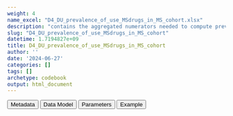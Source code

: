 ```yaml
---
weight: 4
name_excel: "D4_DU_prevalence_of_use_MSdrugs_in_MS_cohort.xlsx"
description: "contains the aggregated numerators needed to compute prevalence of use of MS medications in the MS cohort, to feed Template 6 and 7."
slug: "D4_DU_prevalence_of_use_MSdrugs_in_MS_cohort"
datetime: 1.7194827e+09
title: D4_DU_prevalence_of_use_MSdrugs_in_MS_cohort
author: ''
date: '2024-06-27'
categories: []
tags: []
archetype: codebook
output: html_document
---
```


<script src="/rmarkdown-libs/core-js/shim.min.js"></script>
<script src="/rmarkdown-libs/react/react.min.js"></script>
<script src="/rmarkdown-libs/react/react-dom.min.js"></script>
<script src="/rmarkdown-libs/reactwidget/react-tools.js"></script>
<script src="/rmarkdown-libs/htmlwidgets/htmlwidgets.js"></script>
<link href="/rmarkdown-libs/reactable/reactable.css" rel="stylesheet" />
<script src="/rmarkdown-libs/reactable-binding/reactable.js"></script>
<div class="tab">
<button class="tablinks" onclick="openCity(event, &#39;Metadata&#39;)" id="defaultOpen">Metadata</button>
<button class="tablinks" onclick="openCity(event, &#39;Data Model&#39;)">Data Model</button>
<button class="tablinks" onclick="openCity(event, &#39;Parameters&#39;)">Parameters</button>
<button class="tablinks" onclick="openCity(event, &#39;Example&#39;)">Example</button>
</div>
<div id="Metadata" class="tabcontent">
<div id="htmlwidget-1" class="reactable html-widget" style="width:auto;height:600px;"></div>
<script type="application/json" data-for="htmlwidget-1">{"x":{"tag":{"name":"Reactable","attribs":{"data":{"medatata_name":["Name of the dataset","Content of the dataset","Unit of observation","Dataset where the list of UoOs is fully listed and with 1 record per UoO","How many observations per UoO","NxUoO","Variables capturing the UoO","Primary key","Parameters",null,null,null,null,null,null,null,null,null,null,null],"metadata_content":["D4_DU_prevalence_of_use_MSdrugs_in_MS_cohort","contains the aggregated numerators needed to compute prevalence of use of MS medications in the MS cohort, to feed Template 6 and 7.","a stratum that will be needed to populate the following templates in in the DU study of MS: 6 (Prevalence of MS medication in women of childbearing age with MS at cohort entry over time) and 7 (Prevalence of MS medication in women of childbearing age with MS at cohort entry by study period and age group)",null,"1","1",null,null,null,null,null,null,null,null,null,null,null,null,null,null]},"columns":[{"id":"medatata_name","name":"medatata_name","type":"character"},{"id":"metadata_content","name":"metadata_content","type":"character"}],"sortable":false,"searchable":true,"pagination":false,"highlight":true,"bordered":true,"striped":true,"style":{"maxWidth":1800},"height":"600px","dataKey":"743fd725038c1666b659b5454ff3f524"},"children":[]},"class":"reactR_markup"},"evals":[],"jsHooks":[]}</script>
</div>
<div id="Data Model" class="tabcontent">
<div id="htmlwidget-2" class="reactable html-widget" style="width:auto;height:600px;"></div>
<script type="application/json" data-for="htmlwidget-2">{"x":{"tag":{"name":"Reactable","attribs":{"data":{"VarName":["medication_label","medication_level_order","CalendarTime_label","CalendarTime_level_order","Ageband_label","Ageband_level_order","numerator","denominator",null,null,null,null,null,null,null,null,null,null,null,null],"Description":["drug that the cell is referring to (can be a single one among the MS drugs, or any of them)",null,"timeframe when the prevalence is computed","orded in the dimension CalendarTime","ageband at medication date","order in the dimension Ageband","numerator contributed in this stratum","denominator contributed in this stratum",null,null,null,null,null,null,null,null,null,null,null,null],"Format":["string",null,"string",null,null,null,"int","int",null,null,null,null,null,null,null,null,null,null,null,null],"Vocabulary":["MSMEDICATION = use of this single medication\r\nanydrug: use of any medication in the list","1 … n for single medications (use the order in the Parameter tab)\r\n99 for anydrug","2005\r\n...\r\n2019\r\n2005-2009\r\n2010-2014\r\n2015-2019\r\n2005-2019","1 for separate years, 99 for 5-years agebands","allAgeband\r\n15-19\r\n20-24\r\n25-29\r\n30-34\r\n35-39\r\n40-44\r\n45-49","1 for ageband, and 99 for allAgeband",null,null,null,null,null,null,null,null,null,null,null,null,null,null],"Parameters":["MSMEDICATION",null,null,"if CalendarTime-llevel_order ==1, then Ageband-Level_order ==1 is discarded; and vice versa\r\n",null,"if CalendarTime-llevel_order ==1, then Ageband-Level_order ==1 is discarded; and vice versa\r\n",null,null,null,null,null,null,null,null,null,null,null,null,null,null],"Notes and examples":[null,null,null,null,null,null,null,null,null,null,null,null,null,null,null,null,null,null,null,null],"Source tables and variables":[null,null,null,null,null,null,null,null,null,null,null,null,null,null,null,null,null,null,null,null],"Retrieved":[null,null,null,null,null,null,null,null,null,null,null,null,null,null,null,null,null,null,null,null],"Calculated":["yes",null,null,null,null,null,null,null,null,null,null,null,null,null,null,null,null,null,null,null],"Algorithm_id":[null,null,null,null,null,null,null,null,null,null,null,null,null,null,null,null,null,null,null,null],"Rule":["use CountPrevalence with conditions <- merge all the conceptsets of the MSMEDICATIONS list in the Parameters tab and add a variable 'medication' with the corresponding parameter value, and then apply the command repeatedly; the cohort is  D3_DU_MS-COHORT \r\n\r\nprevalent_individual = CountPrevalence(Dataset_cohort = cohort,\r\n                                       Dataset_events = conditions,\r\n                                       UoO_id = c(\"person_id\"),\r\n                                       Type_prevalence = \"of use\",\r\n                                       Increment = xxxx, # depends on stratum: can be 1 year or 5 years\r\n                                       Birth_date = \"birth_date\",\r\n                                       Age_bands = c(15, 20, 25, 30, 35, 40, 45),\r\n                                       include_remaning_ages = FALSE,\r\n                                       Start_study_time = \"20050101\",\r\n                                       End_study_time = \"20191231\",\r\n                                       Start_date = cohort_entry_date, \r\n                                       End_date = cohort_exit_date,\r\n                                       Name_condition =  \"medication\",\r\n                                       Date_condition = \"date\",\r\n                                       Conditions = c(xxxx), #  xxx is MSMEDICATION if medication == MSMEDICATION, and the list of all MSMEDICATION if medication == \"anydrug\"\r\n                                       Aggregate = TRUE\r\n                                       )",null,null,null,null,null,null,null,null,null,null,null,null,null,null,null,null,null,null,null]},"columns":[{"id":"VarName","name":"VarName","type":"character"},{"id":"Description","name":"Description","type":"character"},{"id":"Format","name":"Format","type":"character"},{"id":"Vocabulary","name":"Vocabulary","type":"character"},{"id":"Parameters","name":"Parameters","type":"character"},{"id":"Notes and examples","name":"Notes and examples","type":"logical"},{"id":"Source tables and variables","name":"Source tables and variables","type":"logical"},{"id":"Retrieved","name":"Retrieved","type":"logical"},{"id":"Calculated","name":"Calculated","type":"character"},{"id":"Algorithm_id","name":"Algorithm_id","type":"logical"},{"id":"Rule","name":"Rule","type":"character"}],"sortable":false,"searchable":true,"pagination":false,"highlight":true,"bordered":true,"striped":true,"style":{"maxWidth":1800},"height":"600px","dataKey":"0e7093a03c2e82b9fd73c72b7f0502a1"},"children":[]},"class":"reactR_markup"},"evals":[],"jsHooks":[]}</script>
</div>
<div id="Parameters" class="tabcontent">
<div id="htmlwidget-3" class="reactable html-widget" style="width:auto;height:600px;"></div>
<script type="application/json" data-for="htmlwidget-3">{"x":{"tag":{"name":"Reactable","attribs":{"data":{"Parameter":["MSMEDICATION","MSMEDICATION","MSMEDICATION","MSMEDICATION","MSMEDICATION","MSMEDICATION","MSMEDICATION","MSMEDICATION","MSMEDICATION","MSMEDICATION","MSMEDICATION","MSMEDICATION","MSMEDICATION","MSMEDICATION","MSMEDICATION","MSMEDICATION","MSMEDICATION","MSMEDICATION","MSMEDICATION","MSMEDICATION"],"Value":["alemtuzumab","azathioprine","cladribine","daclizumab","dimethyl_fumarate","fingolimod","glatiramer_acetate","interferon_beta-1a","interferon_beta-1b","mitoxantrone","natalizumab","ocrelizumab","peginterferon_beta-1a","rituximab","teriflunomide","ofatumumab","siponimod","methotrexate","cyclophosphamide","leflunomide"],"name in the SAP":["Alemtuzumab","Azathioprine","Cladribine","Daclizumab","Dimethyl fumarate","Fingolimod","Glatiramer acetate","Interferon beta-1a","Interferon beta-1b","Mitoxantrone","Natalizumab","Ocrelizumab","Peginterferon beta-1a","Rituximab","Teriflunomide","Ofatumumab","Siponimod","Methotrexate","Cyclophosphamide","Leflunomide"],"ATC":["L04AA34","L04AX01","L04AA40","L04AC01","N07XX09/ L04AX07","L04AA27","L03AX13","L03AB07","L03AB08","L01DB07","L04AA23","L04AA36","L03AB13","L01XC02/ L01FA01","L04AA31","L01XC10/ L01FA02","L04AA42","L04AX03/ L01BA01","L01AA01","L04AA13"]},"columns":[{"id":"Parameter","name":"Parameter","type":"character"},{"id":"Value","name":"Value","type":"character"},{"id":"name in the SAP","name":"name in the SAP","type":"character"},{"id":"ATC","name":"ATC","type":"character"}],"sortable":false,"searchable":true,"pagination":false,"highlight":true,"bordered":true,"striped":true,"style":{"maxWidth":1800},"height":"600px","dataKey":"924c58671126c5387a6722d656b27437"},"children":[]},"class":"reactR_markup"},"evals":[],"jsHooks":[]}</script>
</div>
<div id="Example" class="tabcontent">
<div id="htmlwidget-4" class="reactable html-widget" style="width:auto;height:600px;"></div>
<script type="application/json" data-for="htmlwidget-4">{"x":{"tag":{"name":"Reactable","attribs":{"data":{"datasource":["TEST1","TEST1","TEST1","TEST1","TEST1","TEST1","TEST1","TEST1","TEST1","TEST1","TEST1","..",null,null,null,null,null,null,null,null],"CalendarTime-label":["2005","2006","2007","...","2005-2009","2005-2009","2005-2009","2005-2009","2005-2009","2005-2009","2005-2009","...",null,null,null,null,null,null,null,null],"CalendarTime-level_order":["1","1","1","1","99","99","99","99","99","99","99","...",null,null,null,null,null,null,null,null],"Ageband-label":["allAgeband","allAgeband","allAgeband","allAgeband","15-19","20-24","25-29","30-34","35-39","40-44","45-49","...",null,null,null,null,null,null,null,null],"Ageband-level_order":["99","99","99","99","1","1","1","1","1","1","1","...",null,null,null,null,null,null,null,null],"numerator":[null,null,null,",,.","131","159","157","177","211","206","216","..",null,null,null,null,null,null,null,null],"denominator":[null,null,null,"...","199831","200295","199846","199744","200018","200077","199773","..",null,null,null,null,null,null,null,null],"...8":[null,null,null,null,null,null,null,null,null,null,null,null,null,null,null,null,null,null,null,null],"...9":[null,null,null,null,null,null,null,null,null,null,null,null,null,null,null,null,null,null,null,null],"...10":[null,null,null,null,null,null,null,null,null,null,null,null,null,null,null,null,null,null,null,null],"...11":[null,null,null,null,null,null,null,null,null,null,null,null,null,null,null,null,null,null,null,null],"...12":[null,null,null,null,null,null,null,null,null,null,null,null,null,null,null,null,null,null,null,null],"...13":[null,null,null,null,null,null,null,null,null,null,null,null,null,null,null,null,null,null,null,null],"...14":[null,null,null,null,null,null,null,null,null,null,null,null,null,null,null,null,null,null,null,null],"...15":[null,null,null,null,null,null,null,null,null,null,null,null,null,null,null,null,null,null,null,null],"...16":[null,null,null,null,null,null,null,null,null,null,null,null,null,null,null,null,null,null,null,null],"...17":[null,null,null,null,null,null,null,null,null,null,null,null,null,null,null,null,null,null,null,null],"...18":[null,null,null,null,null,null,null,null,null,null,null,null,null,null,null,null,null,null,null,null],"...19":[null,null,null,null,null,null,null,null,null,null,null,null,null,null,null,null,null,null,null,null],"...20":[null,null,null,null,null,null,null,null,null,null,null,null,null,null,null,null,null,null,null,null],"...21":[null,null,null,null,null,null,null,null,null,null,null,null,null,null,null,null,null,null,null,null],"...22":[null,null,null,null,null,null,null,null,null,null,null,null,null,null,null,null,null,null,null,null],"...23":[null,null,null,null,null,null,null,null,null,null,null,null,null,null,null,null,null,null,null,null],"...24":[null,null,null,null,null,null,null,null,null,null,null,null,null,null,null,null,null,null,null,null],"...25":[null,null,null,null,null,null,null,null,null,null,null,null,null,null,null,null,null,null,null,null],"...26":[null,null,null,null,null,null,null,null,null,null,null,null,null,null,null,null,null,null,null,null],"...27":[null,null,null,null,null,null,null,null,null,null,null,null,null,null,null,null,null,null,null,null],"...28":[null,null,null,null,null,null,null,null,null,null,null,null,null,null,null,null,null,null,null,null],"...29":[null,null,null,null,null,null,null,null,null,null,null,null,null,null,null,null,null,null,null,null],"...30":[null,null,null,null,null,null,null,null,null,null,null,null,null,null,null,null,null,null,null,null],"...31":[null,null,null,null,null,null,null,null,null,null,null,null,null,null,null,null,null,null,null,null],"...32":[null,null,null,null,null,null,null,null,null,null,null,null,null,null,null,null,null,null,null,null],"...33":[null,null,null,null,null,null,null,null,null,null,null,null,null,null,null,null,null,null,null,null],"...34":[null,null,null,null,null,null,null,null,null,null,null,null,null,null,null,null,null,null,null,null],"...35":[null,null,null,null,null,null,null,null,null,null,null,null,null,null,null,null,null,null,null,null],"...36":[null,null,null,null,null,null,null,null,null,null,null,null,null,null,null,null,null,null,null,null],"...37":[null,null,null,null,null,null,null,null,null,null,null,null,null,null,null,null,null,null,null,null],"...38":[null,null,null,null,null,null,null,null,null,null,null,null,null,null,null,null,null,null,null,null],"...39":[null,null,null,null,null,null,null,null,null,null,null,null,null,null,null,null,null,null,null,null],"...40":[null,null,null,null,null,null,null,null,null,null,null,null,null,null,null,null,null,null,null,null],"...41":[null,null,null,null,null,null,null,null,null,null,null,null,null,null,null,null,null,null,null,null],"...42":[null,null,null,null,null,null,null,null,null,null,null,null,null,null,null,null,null,null,null,null],"...43":[null,null,null,null,null,null,null,null,null,null,null,null,null,null,null,null,null,null,null,null],"...44":[null,null,null,null,null,null,null,null,null,null,null,null,null,null,null,null,null,null,null,null],"...45":[null,null,null,null,null,null,null,null,null,null,null,null,null,null,null,null,null,null,null,null],"...46":[null,null,null,null,null,null,null,null,null,null,null,null,null,null,null,null,null,null,null,null],"...47":[null,null,null,null,null,null,null,null,null,null,null,null,null,null,null,null,null,null,null,null],"...48":[null,null,null,null,null,null,null,null,null,null,null,null,null,null,null,null,null,null,null,null],"...49":[null,null,null,null,null,null,null,null,null,null,null,null,null,null,null,null,null,null,null,null],"...50":[null,null,null,null,null,null,null,null,null,null,null,null,null,null,null,null,null,null,null,null],"...51":[null,null,null,null,null,null,null,null,null,null,null,null,null,null,null,null,null,null,null,null],"...52":[null,null,null,null,null,null,null,null,null,null,null,null,null,null,null,null,null,null,null,null],"...53":[null,null,null,null,null,null,null,null,null,null,null,null,null,null,null,null,null,null,null,null],"...54":[null,null,null,null,null,null,null,null,null,null,null,null,null,null,null,null,null,null,null,null],"...55":[null,null,null,null,null,null,null,null,null,null,null,null,null,null,null,null,null,null,null,null],"...56":[null,null,null,null,null,null,null,null,null,null,null,null,null,null,null,null,null,null,null,null],"...57":[null,null,null,null,null,null,null,null,null,null,null,null,null,null,null,null,null,null,null,null],"...58":[null,null,null,null,null,null,null,null,null,null,null,null,null,null,null,null,null,null,null,null],"...59":[null,null,null,null,null,null,null,null,null,null,null,null,null,null,null,null,null,null,null,null],"...60":[null,null,null,null,null,null,null,null,null,null,null,null,null,null,null,null,null,null,null,null],"...61":[null,null,null,null,null,null,null,null,null,null,null,null,null,null,null,null,null,null,null,null],"...62":[null,null,null,null,null,null,null,null,null,null,null,null,null,null,null,null,null,null,null,null],"...63":[null,null,null,null,null,null,null,null,null,null,null,null,null,null,null,null,null,null,null,null],"...64":[null,null,null,null,null,null,null,null,null,null,null,null,null,null,null,null,null,null,null,null],"...65":[null,null,null,null,null,null,null,null,null,null,null,null,null,null,null,null,null,null,null,null],"...66":[null,null,null,null,null,null,null,null,null,null,null,null,null,null,null,null,null,null,null,null],"...67":[null,null,null,null,null,null,null,null,null,null,null,null,null,null,null,null,null,null,null,null],"...68":[null,null,null,null,null,null,null,null,null,null,null,null,null,null,null,null,null,null,null,null],"...69":[null,null,null,null,null,null,null,null,null,null,null,null,null,null,null,null,null,null,null,null],"...70":[null,null,null,null,null,null,null,null,null,null,null,null,null,null,null,null,null,null,null,null],"...71":[null,null,null,null,null,null,null,null,null,null,null,null,null,null,null,null,null,null,null,null],"...72":[null,null,null,null,null,null,null,null,null,null,null,null,null,null,null,null,null,null,null,null],"...73":[null,null,null,null,null,null,null,null,null,null,null,null,null,null,null,null,null,null,null,null],"...74":[null,null,null,null,null,null,null,null,null,null,null,null,null,null,null,null,null,null,null,null],"...75":[null,null,null,null,null,null,null,null,null,null,null,null,null,null,null,null,null,null,null,null],"...76":[null,null,null,null,null,null,null,null,null,null,null,null,null,null,null,null,null,null,null,null],"...77":[null,null,null,null,null,null,null,null,null,null,null,null,null,null,null,null,null,null,null,null],"...78":[null,null,null,null,null,null,null,null,null,null,null,null,null,null,null,null,null,null,null,null],"...79":[null,null,null,null,null,null,null,null,null,null,null,null,null,null,null,null,null,null,null,null],"...80":[null,null,null,null,null,null,null,null,null,null,null,null,null,null,null,null,null,null,null,null],"...81":[null,null,null,null,null,null,null,null,null,null,null,null,null,null,null,null,null,null,null,null],"...82":[null,null,null,null,null,null,null,null,null,null,null,null,null,null,null,null,null,null,null,null],"...83":[null,null,null,null,null,null,null,null,null,null,null,null,null,null,null,null,null,null,null,null],"...84":[null,null,null,null,null,null,null,null,null,null,null,null,null,null,null,null,null,null,null,null],"...85":[null,null,null,null,null,null,null,null,null,null,null,null,null,null,null,null,null,null,null,null],"...86":[null,null,null,null,null,null,null,null,null,null,null,null,null,null,null,null,null,null,null,null],"...87":[null,null,null,null,null,null,null,null,null,null,null,null,null,null,null,null,null,null,null,null],"...88":[null,null,null,null,null,null,null,null,null,null,null,null,null,null,null,null,null,null,null,null],"...89":[null,null,null,null,null,null,null,null,null,null,null,null,null,null,null,null,null,null,null,null],"...90":[null,null,null,null,null,null,null,null,null,null,null,null,null,null,null,null,null,null,null,null],"...91":[null,null,null,null,null,null,null,null,null,null,null,null,null,null,null,null,null,null,null,null],"...92":[null,null,null,null,null,null,null,null,null,null,null,null,null,null,null,null,null,null,null,null],"...93":[null,null,null,null,null,null,null,null,null,null,null,null,null,null,null,null,null,null,null,null],"...94":[null,null,null,null,null,null,null,null,null,null,null,null,null,null,null,null,null,null,null,null],"...95":[null,null,null,null,null,null,null,null,null,null,null,null,null,null,null,null,null,null,null,null],"...96":[null,null,null,null,null,null,null,null,null,null,null,null,null,null,null,null,null,null,null,null],"...97":[null,null,null,null,null,null,null,null,null,null,null,null,null,null,null,null,null,null,null,null],"...98":[null,null,null,null,null,null,null,null,null,null,null,null,null,null,null,null,null,null,null,null],"...99":[null,null,null,null,null,null,null,null,null,null,null,null,null,null,null,null,null,null,null,null],"...100":[null,null,null,null,null,null,null,null,null,null,null,null,null,null,null,null,null,null,null,null],"...101":[null,null,null,null,null,null,null,null,null,null,null,null,null,null,null,null,null,null,null,null],"...102":[null,null,null,null,null,null,null,null,null,null,null,null,null,null,null,null,null,null,null,null],"...103":[null,null,null,null,null,null,null,null,null,null,null,null,null,null,null,null,null,null,null,null],"...104":[null,null,null,null,null,null,null,null,null,null,null,null,null,null,null,null,null,null,null,null],"...105":[null,null,null,null,null,null,null,null,null,null,null,null,null,null,null,null,null,null,null,null],"...106":[null,null,null,null,null,null,null,null,null,null,null,null,null,null,null,null,null,null,null,null],"...107":[null,null,null,null,null,null,null,null,null,null,null,null,null,null,null,null,null,null,null,null],"...108":[null,null,null,null,null,null,null,null,null,null,null,null,null,null,null,null,null,null,null,null],"...109":[null,null,null,null,null,null,null,null,null,null,null,null,null,null,null,null,null,null,null,null],"...110":[null,null,null,null,null,null,null,null,null,null,null,null,null,null,null,null,null,null,null,null],"...111":[null,null,null,null,null,null,null,null,null,null,null,null,null,null,null,null,null,null,null,null],"...112":[null,null,null,null,null,null,null,null,null,null,null,null,null,null,null,null,null,null,null,null],"...113":[null,null,null,null,null,null,null,null,null,null,null,null,null,null,null,null,null,null,null,null],"...114":[null,null,null,null,null,null,null,null,null,null,null,null,null,null,null,null,null,null,null,null],"...115":[null,null,null,null,null,null,null,null,null,null,null,null,null,null,null,null,null,null,null,null],"...116":[null,null,null,null,null,null,null,null,null,null,null,null,null,null,null,null,null,null,null,null],"...117":[null,null,null,null,null,null,null,null,null,null,null,null,null,null,null,null,null,null,null,null],"...118":[null,null,null,null,null,null,null,null,null,null,null,null,null,null,null,null,null,null,null,null],"...119":[null,null,null,null,null,null,null,null,null,null,null,null,null,null,null,null,null,null,null,null],"...120":[null,null,null,null,null,null,null,null,null,null,null,null,null,null,null,null,null,null,null,null],"...121":[null,null,null,null,null,null,null,null,null,null,null,null,null,null,null,null,null,null,null,null],"...122":[null,null,null,null,null,null,null,null,null,null,null,null,null,null,null,null,null,null,null,null],"...123":[null,null,null,null,null,null,null,null,null,null,null,null,null,null,null,null,null,null,null,null],"...124":[null,null,null,null,null,null,null,null,null,null,null,null,null,null,null,null,null,null,null,null],"...125":[null,null,null,null,null,null,null,null,null,null,null,null,null,null,null,null,null,null,null,null],"numerator_60":[null,null,null,null,null,null,null,null,null,null,null,null,null,null,null,null,null,null,null,null],"denominator_60":[null,null,null,null,null,null,null,null,null,null,null,null,null,null,null,null,null,null,null,null]},"columns":[{"id":"datasource","name":"datasource","type":"character"},{"id":"CalendarTime-label","name":"CalendarTime-label","type":"character"},{"id":"CalendarTime-level_order","name":"CalendarTime-level_order","type":"character"},{"id":"Ageband-label","name":"Ageband-label","type":"character"},{"id":"Ageband-level_order","name":"Ageband-level_order","type":"character"},{"id":"numerator","name":"numerator","type":"character"},{"id":"denominator","name":"denominator","type":"character"},{"id":"...8","name":"...8","type":"logical"},{"id":"...9","name":"...9","type":"logical"},{"id":"...10","name":"...10","type":"logical"},{"id":"...11","name":"...11","type":"logical"},{"id":"...12","name":"...12","type":"logical"},{"id":"...13","name":"...13","type":"logical"},{"id":"...14","name":"...14","type":"logical"},{"id":"...15","name":"...15","type":"logical"},{"id":"...16","name":"...16","type":"logical"},{"id":"...17","name":"...17","type":"logical"},{"id":"...18","name":"...18","type":"logical"},{"id":"...19","name":"...19","type":"logical"},{"id":"...20","name":"...20","type":"logical"},{"id":"...21","name":"...21","type":"logical"},{"id":"...22","name":"...22","type":"logical"},{"id":"...23","name":"...23","type":"logical"},{"id":"...24","name":"...24","type":"logical"},{"id":"...25","name":"...25","type":"logical"},{"id":"...26","name":"...26","type":"logical"},{"id":"...27","name":"...27","type":"logical"},{"id":"...28","name":"...28","type":"logical"},{"id":"...29","name":"...29","type":"logical"},{"id":"...30","name":"...30","type":"logical"},{"id":"...31","name":"...31","type":"logical"},{"id":"...32","name":"...32","type":"logical"},{"id":"...33","name":"...33","type":"logical"},{"id":"...34","name":"...34","type":"logical"},{"id":"...35","name":"...35","type":"logical"},{"id":"...36","name":"...36","type":"logical"},{"id":"...37","name":"...37","type":"logical"},{"id":"...38","name":"...38","type":"logical"},{"id":"...39","name":"...39","type":"logical"},{"id":"...40","name":"...40","type":"logical"},{"id":"...41","name":"...41","type":"logical"},{"id":"...42","name":"...42","type":"logical"},{"id":"...43","name":"...43","type":"logical"},{"id":"...44","name":"...44","type":"logical"},{"id":"...45","name":"...45","type":"logical"},{"id":"...46","name":"...46","type":"logical"},{"id":"...47","name":"...47","type":"logical"},{"id":"...48","name":"...48","type":"logical"},{"id":"...49","name":"...49","type":"logical"},{"id":"...50","name":"...50","type":"logical"},{"id":"...51","name":"...51","type":"logical"},{"id":"...52","name":"...52","type":"logical"},{"id":"...53","name":"...53","type":"logical"},{"id":"...54","name":"...54","type":"logical"},{"id":"...55","name":"...55","type":"logical"},{"id":"...56","name":"...56","type":"logical"},{"id":"...57","name":"...57","type":"logical"},{"id":"...58","name":"...58","type":"logical"},{"id":"...59","name":"...59","type":"logical"},{"id":"...60","name":"...60","type":"logical"},{"id":"...61","name":"...61","type":"logical"},{"id":"...62","name":"...62","type":"logical"},{"id":"...63","name":"...63","type":"logical"},{"id":"...64","name":"...64","type":"logical"},{"id":"...65","name":"...65","type":"logical"},{"id":"...66","name":"...66","type":"logical"},{"id":"...67","name":"...67","type":"logical"},{"id":"...68","name":"...68","type":"logical"},{"id":"...69","name":"...69","type":"logical"},{"id":"...70","name":"...70","type":"logical"},{"id":"...71","name":"...71","type":"logical"},{"id":"...72","name":"...72","type":"logical"},{"id":"...73","name":"...73","type":"logical"},{"id":"...74","name":"...74","type":"logical"},{"id":"...75","name":"...75","type":"logical"},{"id":"...76","name":"...76","type":"logical"},{"id":"...77","name":"...77","type":"logical"},{"id":"...78","name":"...78","type":"logical"},{"id":"...79","name":"...79","type":"logical"},{"id":"...80","name":"...80","type":"logical"},{"id":"...81","name":"...81","type":"logical"},{"id":"...82","name":"...82","type":"logical"},{"id":"...83","name":"...83","type":"logical"},{"id":"...84","name":"...84","type":"logical"},{"id":"...85","name":"...85","type":"logical"},{"id":"...86","name":"...86","type":"logical"},{"id":"...87","name":"...87","type":"logical"},{"id":"...88","name":"...88","type":"logical"},{"id":"...89","name":"...89","type":"logical"},{"id":"...90","name":"...90","type":"logical"},{"id":"...91","name":"...91","type":"logical"},{"id":"...92","name":"...92","type":"logical"},{"id":"...93","name":"...93","type":"logical"},{"id":"...94","name":"...94","type":"logical"},{"id":"...95","name":"...95","type":"logical"},{"id":"...96","name":"...96","type":"logical"},{"id":"...97","name":"...97","type":"logical"},{"id":"...98","name":"...98","type":"logical"},{"id":"...99","name":"...99","type":"logical"},{"id":"...100","name":"...100","type":"logical"},{"id":"...101","name":"...101","type":"logical"},{"id":"...102","name":"...102","type":"logical"},{"id":"...103","name":"...103","type":"logical"},{"id":"...104","name":"...104","type":"logical"},{"id":"...105","name":"...105","type":"logical"},{"id":"...106","name":"...106","type":"logical"},{"id":"...107","name":"...107","type":"logical"},{"id":"...108","name":"...108","type":"logical"},{"id":"...109","name":"...109","type":"logical"},{"id":"...110","name":"...110","type":"logical"},{"id":"...111","name":"...111","type":"logical"},{"id":"...112","name":"...112","type":"logical"},{"id":"...113","name":"...113","type":"logical"},{"id":"...114","name":"...114","type":"logical"},{"id":"...115","name":"...115","type":"logical"},{"id":"...116","name":"...116","type":"logical"},{"id":"...117","name":"...117","type":"logical"},{"id":"...118","name":"...118","type":"logical"},{"id":"...119","name":"...119","type":"logical"},{"id":"...120","name":"...120","type":"logical"},{"id":"...121","name":"...121","type":"logical"},{"id":"...122","name":"...122","type":"logical"},{"id":"...123","name":"...123","type":"logical"},{"id":"...124","name":"...124","type":"logical"},{"id":"...125","name":"...125","type":"logical"},{"id":"numerator_60","name":"numerator_60","type":"logical"},{"id":"denominator_60","name":"denominator_60","type":"logical"}],"sortable":false,"searchable":true,"pagination":false,"highlight":true,"bordered":true,"striped":true,"style":{"maxWidth":1800},"height":"600px","dataKey":"2515ad002f82e2ba01f8179ab485f262"},"children":[]},"class":"reactR_markup"},"evals":[],"jsHooks":[]}</script>
</div>
